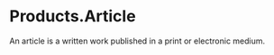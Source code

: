 Products.Article
================

An article is a written work published in a print or electronic medium.
